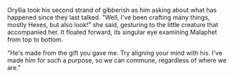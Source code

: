 Oryllia took his second strand of gibberish as him asking about what has happened since they last talked. "Well, I've been crafting many things, mostly Hexes, but also look!" she said, gesturing to the little creature that accompanied her. It floated forward, its singular eye examining Malaphet from top to bottom.

"He's made from the gift you gave me. Try aligning your mind with his. I've made him for such a purpose, so we can commune, regardless of where we are."